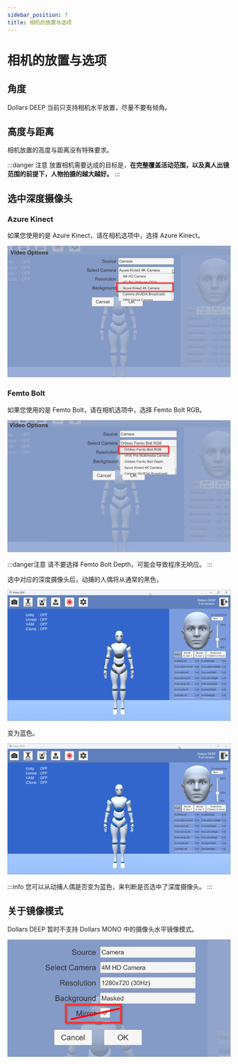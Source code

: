```yaml
---
sidebar_position: 7
title: 相机的放置与选项
---
```


# 相机的放置与选项

## 角度
Dollars DEEP 当前只支持相机水平放置，尽量不要有倾角。

## 高度与距离

相机放置的高度与距离没有特殊要求。

:::danger 注意
放置相机需要达成的目标是，**在完整覆盖活动范围，以及真人出镜范围的前提下，人物拍摄的越大越好。**
:::

## 选中深度摄像头

### Azure Kinect

如果您使用的是 Azure Kinect，请在相机选项中，选择 Azure Kinect。

![](../img/2023-10-20.png#center)

### Femto Bolt

如果您使用的是 Femto Bolt，请在相机选项中，选择 Femto Bolt RGB。

![](../img/2024_02_01_14_16_39-Dollars.png#center)

:::danger注意
请不要选择 Femto Bolt Depth，可能会导致程序无响应。
:::

 选中对应的深度摄像头后，动捕的人偶将从通常的黑色，

![](../img/2023-10-20_19_51_58.png#center)

变为蓝色。

![](../img/2023-10-20_19_51_47.png#center)

:::info
您可以从动捕人偶是否变为蓝色，来判断是否选中了深度摄像头。
:::

## 关于镜像模式

Dollars DEEP 暂时不支持 Dollars MONO 中的摄像头水平镜像模式。

![](../img/2023-10-20_20_22_33.png#center)

